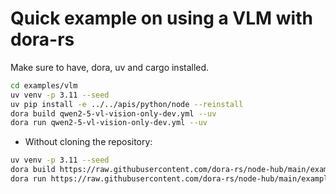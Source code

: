 # Quick example on using a VLM with dora-rs

Make sure to have, dora, uv and cargo installed.

```bash
cd examples/vlm
uv venv -p 3.11 --seed
uv pip install -e ../../apis/python/node --reinstall
dora build qwen2-5-vl-vision-only-dev.yml --uv
dora run qwen2-5-vl-vision-only-dev.yml --uv
```

- Without cloning the repository:

```bash
uv venv -p 3.11 --seed
dora build https://raw.githubusercontent.com/dora-rs/node-hub/main/examples/vlm/qwenvl.yml --uv
dora run https://raw.githubusercontent.com/dora-rs/node-hub/main/examples/vlm/qwenvl.yml --uv
```
